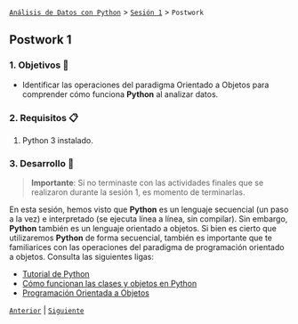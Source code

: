 [`Análisis de Datos con Python`](../../README.md) > [`Sesión 1`](../README.md) > `Postwork`

## Postwork 1

### 1. Objetivos :dart:

- Identificar las operaciones del paradigma Orientado a Objetos para comprender cómo funciona __Python__ al analizar datos.

### 2. Requisitos :clipboard:

1. Python 3 instalado.

### 3. Desarrollo :rocket:

> **Importante**: Si no terminaste con las actividades finales que se realizaron durante la sesión 1, es momento de terminarlas.

En esta sesión, hemos visto que __Python__ es un lenguaje secuencial (un paso a la vez) e interpretado (se ejecuta línea a línea, sin compilar). Sin embargo, __Python__ también es un lenguaje orientado a objetos. Si bien es cierto que utilizaremos __Python__ de forma secuencial, también es importante que te familiarices con las operaciones del paradigma de programación orientado a objetos. Consulta las siguientes ligas:

- [Tutorial de Python](http://docs.python.org.ar/tutorial/3/classes.html)
- [Cómo funcionan las clases y objetos en Python](https://programacion.net/articulo/como_funcionan_las_clases_y_objetos_en_python_1505)
- [Programación Orientada a Objetos](https://docs.hektorprofe.net/python/programacion-orientada-a-objetos/clases-y-objetos/)

[`Anterior`](../README.md#3-postwork-memo) | [`Siguiente`](../README.md#3-postwork-memo)
